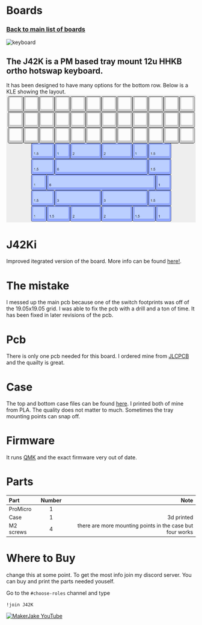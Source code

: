 # Boards
### [Back to main list of boards](https://github.com/MakerJake01/MakerJakes-keyboards) 
![keyboard](https://i.imgur.com/Gh81Y9Q.jpg)
## The J42K is a PM based tray mount 12u HHKB ortho hotswap keyboard. 

It has been designed to have many options for the bottom row. Below is a KLE showing the layout. ![Layout](J42kKle.png) 


# J42Ki

Improved itegrated version of the board. More info can be found [here!](https://github.com/MakerJake01/MakerJakes-keyboards/tree/main/J42K/J42ki). 

# The mistake
I messed up the main pcb because one of the switch footprints was off of the 19.05x19.05 grid. I was able to fix the pcb with a drill and a ton of time. It has been fixed in later revisions of the pcb. 

# Pcb
There is only one pcb needed for this board. I ordered mine from [JLCPCB](https://jlcpcb.com) and the quailty is great.  

# Case
The top and bottom case files can be found [here](). I printed both of mine from PLA. The quality does not matter to much. Sometimes the tray mounting points can snap off. 

# Firmware 
It runs [QMK](https://qmk.fm) and the exact firmware very out of date.

# Parts
| Part        | Number      | Note |
| :---        |    :----:   |          ---: |
| ProMicro   | 1            |  |
| Case       | 1            | 3d printed |
| M2 screws  | 4            | there are more mounting points in the case but four works |

# Where to Buy 
change this at some point. To get the most info join my discord server. You can buy and print the parts needed youself. 

Go to the `#choose-roles` channel and type 
~~~
!join J42K
~~~

[![MakerJake YouTube](https://img.shields.io/badge/Discord-5865F2?style=for-the-badge&logo=discord&logoColor=white)](https://discord.gg/ktUDJ3w) 
